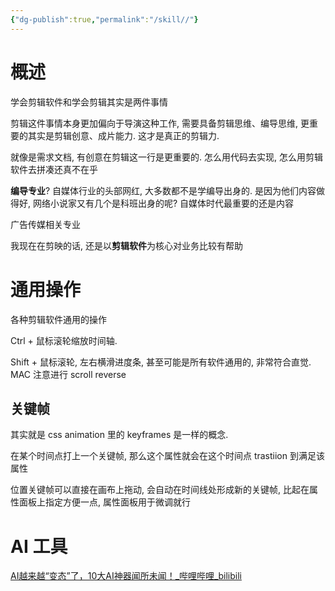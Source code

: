```yaml
---
{"dg-publish":true,"permalink":"/skill//"}
---
```



# 概述

学会剪辑软件和学会剪辑其实是两件事情

剪辑这件事情本身更加偏向于导演这种工作, 需要具备剪辑思维、编导思维, 更重要的其实是剪辑创意、成片能力. 这才是真正的剪辑力.

就像是需求文档, 有创意在剪辑这一行是更重要的. 怎么用代码去实现, 怎么用剪辑软件去拼凑还真不在乎

**编导专业**? 自媒体行业的头部网红, 大多数都不是学编导出身的. 是因为他们内容做得好, 网络小说家又有几个是科班出身的呢? 自媒体时代最重要的还是内容

广告传媒相关专业

我现在在剪映的话, 还是以**剪辑软件**为核心对业务比较有帮助

# 通用操作

各种剪辑软件通用的操作

Ctrl + 鼠标滚轮缩放时间轴.

Shift + 鼠标滚轮, 左右横滑进度条, 甚至可能是所有软件通用的, 非常符合直觉. MAC 注意进行 scroll reverse

## 关键帧

其实就是 css animation 里的 keyframes 是一样的概念.

在某个时间点打上一个关键帧, 那么这个属性就会在这个时间点 trastiion 到满足该属性

位置关键帧可以直接在画布上拖动, 会自动在时间线处形成新的关键帧, 比起在属性面板上指定方便一点, 属性面板用于微调就行

# AI 工具

[AI越来越“变态”了，10大AI神器闻所未闻！\_哔哩哔哩\_bilibili](https://www.bilibili.com/video/BV1Dh4y1B7hL/?buvid=XY3F7BE3A5297A42BF340C92DC37623DF166A&from_spmid=tm.recommend.0.0&is_story_h5=false&mid=AyhZSf%2Fo%2FX5AWkNSGhjJXw%3D%3D&p=1&plat_id=116&share_from=ugc&share_medium=android&share_plat=android&share_session_id=0af01acc-e07b-4958-94ea-052db3fe9fb8&share_source=COPY&share_tag=s_i&spmid=main.ugc-video-detail.0.0&timestamp=1698192890&unique_k=hNN9GdP&up_id=486989780)
